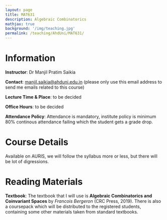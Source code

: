 ```yaml
---
layout: page
title: MAT631
description: Algebraic Combinatorics
mathjax: true
background: '/img/teaching.jpg'
permalink: /teaching/AhdUni/MAT631/
---
```


# Information

**Instructor**: Dr Manjil Pratim Saikia

**Contact**: manjil.saikia@ahduni.edu.in (please only use this email address to send me emails related to this course)

**Lecture Time & Place**: to be decided

**Office Hours**: to be decided

**Attendance Policy**: Attendance is mandatory, institute policy is minimum 80% continous attendance failing which the student gets a grade drop.

# Course Details

Available on AURIS, we will follow the syllabus more or less, but there will be lot of digressions.

# Reading Materials

**Textbook**: The textbook that I will use is **Algebraic Combinatorics and Coinvariant Spaces** by *Francois Bergeron* (CRC Press, 2019). There is also a coursepack which will be distributed to the registered students, containing some other materials taken from standard textbooks.

